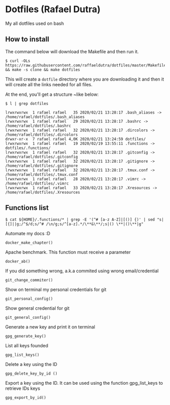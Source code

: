 # Dotfiles (Rafael Dutra)

My all dotfiles used on bash

## How to install

The command below will download the Makefile and then run it.

```
$ curl -OLs https://raw.githubusercontent.com/raffaeldutra/dotfiles/master/Makefile && make -s clone && make dotfiles
```

This will create a `dotfile` directory where you are downloading it and then it will create all the links needed for all files.

At the end, you'll get a structure ~like below:

```
$ l | grep dotfiles

lrwxrwxrwx  1 rafael rafael   35 2020/02/21 13:28:17 .bash_aliases -> /home/rafael/dotfiles/.bash_aliases
lrwxrwxrwx  1 rafael rafael   29 2020/02/21 13:28:17 .bashrc -> /home/rafael/dotfiles/.bashrc
lrwxrwxrwx  1 rafael rafael   32 2020/02/21 13:28:17 .dircolors -> /home/rafael/dotfiles/.dircolors
drwxr-xr-x  7 rafael rafael 4,0K 2020/02/21 13:24:59 dotfiles/
lrwxrwxrwx  1 rafael rafael   19 2020/02/19 13:55:11 .functions -> dotfiles/.functions/
lrwxrwxrwx  1 rafael rafael   32 2020/02/21 13:28:17 .gitconfig -> /home/rafael/dotfiles/.gitconfig
lrwxrwxrwx  1 rafael rafael   32 2020/02/21 13:28:17 .gitignore -> /home/rafael/dotfiles/.gitignore
lrwxrwxrwx  1 rafael rafael   32 2020/02/21 13:28:17 .tmux.conf -> /home/rafael/dotfiles/.tmux.conf
lrwxrwxrwx  1 rafael rafael   28 2020/02/21 13:28:17 .vimrc -> /home/rafael/dotfiles/.vimrc
lrwxrwxrwx  1 rafael rafael   33 2020/02/21 13:28:17 .Xresources -> /home/rafael/dotfiles/.Xresources
```

## Functions list

```
$ cat ${HOME}/.functions/* | grep -E '(^# [a-z A-Z]|[()] {)' | sed "s|[{]||g;/^$/d;s/^# /\n/g;s/^[a-z].*/\**&\**/;s|() \**|()\**|g"
```

Automate my docs :D

```docker_make_chapter()```

Apache benchmark. This function must receive a parameter

```docker_ab()```

If you did something wrong, a.k.a commited using wrong email/credential

```git_change_commiter()```

Show on terminal my personal credentials for git

```git_personal_config()```

Show general credential for git

```git_general_config()```

Generate a new key and print it on terminal

```gpg_generate_key()```

List all keys founded

```gpg_list_keys()```

Delete a key using the ID

```gpg_delete_key_by_id ()```

Export a key using the ID. It can be used using the function gpg_list_keys to retrieve IDs keys

```gpg_export_by_id()```
